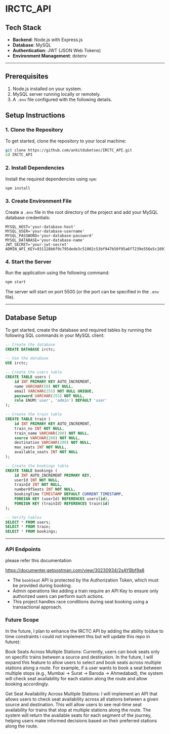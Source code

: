 # IRCTC_API

## Tech Stack

- **Backend**: Node.js with Express.js
- **Database**: MySQL
- **Authentication**: JWT (JSON Web Tokens)
- **Environment Management**: dotenv

---

## Prerequisites

1. Node.js installed on your system.
2. MySQL server running locally or remotely.
3. A `.env` file configured with the following details.

## Setup Instructions

### 1. Clone the Repository

To get started, clone the repository to your local machine:
```bash
git clone https://github.com/ankitdubetsec/IRCTC_API.git
cd IRCTC_API
```


### 2. Install Dependencies

Install the required dependencies using `npm`:

```bash
npm install
```

### 3. Create Environment File

Create a `.env` file in the root directory of the project and add your MySQL database credentials:

```
MYSQL_HOST='your-database-host'
MYSQL_USER='your-database-username'
MYSQL_PASSWORD='your-database-password'
MYSQL_DATABASE='your-database-name'
JWT_SECRET='your-jwt-secret'
ADMIN_API_KEY=931128b6f9c795dede3c51002c53bf947b50f95a6f7239e556e5c1091c05fce2
```

### 4. Start the Server

Run the application using the following command:

```bash
npm start
```

The server will start on port 5500 (or the port can be specified in the `.env` file).



---


## Database Setup

To get started, create the database and required tables by running the following SQL commands in your MySQL client:

```sql
-- Create the database
CREATE DATABASE irctc;

-- Use the database
USE irctc;

-- Create the users table
CREATE TABLE users (
    id INT PRIMARY KEY AUTO_INCREMENT,
    name VARCHAR(50) NOT NULL,
    email VARCHAR(255) NOT NULL UNIQUE,
    password VARCHAR(255) NOT NULL,
    role ENUM('user', 'admin') DEFAULT 'user'
);

-- Create the train table
CREATE TABLE train (
    id INT PRIMARY KEY AUTO_INCREMENT,
    train_no INT NOT NULL,
    train_name VARCHAR(200) NOT NULL,
    source VARCHAR(200) NOT NULL,
    destination VARCHAR(200) NOT NULL,
    max_seats INT NOT NULL,
    available_seats INT NOT NULL
);

-- Create the bookings table
CREATE TABLE bookings (
    id INT AUTO_INCREMENT PRIMARY KEY,
    userId INT NOT NULL,
    trainId INT NOT NULL,
    numberOfSeats INT NOT NULL,
    bookingTime TIMESTAMP DEFAULT CURRENT_TIMESTAMP,
    FOREIGN KEY (userId) REFERENCES users(id),
    FOREIGN KEY (trainId) REFERENCES train(id)
);

-- Verify tables
SELECT * FROM users;
SELECT * FROM train;
SELECT * FROM bookings;
```

---
### API Endpoints

please refer this documentation

https://documenter.getpostman.com/view/30230934/2sAYBbf9a8

- The `bookSeat` API is protected by the Authorization Token, which must be provided during booking.
- Admin operations like adding a train require an API Key to ensure only authorized users can perform such actions.
- This project handles race conditions during seat booking using a transactional approach.

### Future Scope

In the future, I plan to enhance the IRCTC API by adding the ability to(due to time constraints i could not implement this but will update this repo in future):

Book Seats Across Multiple Stations:
Currently, users can book seats only on specific trains between a source and destination. In the future, I will expand this feature to allow users to select and book seats across multiple stations along a route. For example, if a user wants to book a seat between multiple stops (e.g., Mumbai -> Surat -> Baroda -> Ahmedabad), the system will check seat availability for each station along the route and allow booking accordingly.

Get Seat Availability Across Multiple Stations:
I will implement an API that allows users to check seat availability across all stations between a given source and destination. This will allow users to see real-time seat availability for trains that stop at multiple stations along the route. The system will return the available seats for each segment of the journey, helping users make informed decisions based on their preferred stations along the route.
